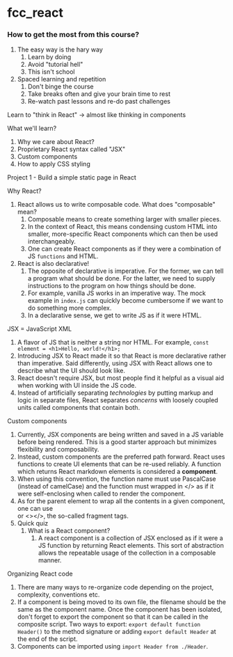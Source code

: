 # fcc_react
### How to get the most from this course?
1. The easy way is the hary way
   1. Learn by doing
   2. Avoid "tutorial hell"
   3. This isn't school
2. Spaced learning and repetition
   1. Don't binge the course
   2. Take breaks often and give your brain time to rest
   3. Re-watch past lessons and re-do past challenges

Learn to "think in React" -> almost like thinking in components

What we'll learn?
1. Why we care about React?
2. Proprietary React syntax called "JSX"
3. Custom components
4. How to apply CSS styling

Project 1 - Build a simple static page in React

Why React?
1. React allows us to write composable code. What does "composable" mean?
   1. Composable means to create something larger with smaller pieces.
   2. In the context of React, this means condensing custom HTML into smaller, more-specific React components which can then be used interchangeably.
   3. One can create React components as if they were a combination of JS `functions` and HTML.
2. React is also declarative!
   1. The opposite of declarative is imperative. For the former, we can tell a program what should be done. For the latter, we need to supply instructions to the program on how things should be done.
   2. For example, vanilla JS works in an imperative way. The mock example in `index.js` can quickly become cumbersome if we want to do something more complex.
   3. In a declarative sense, we get to write JS as if it were HTML.

JSX = JavaScript XML
1. A flavor of JS that is neither a string nor HTML. For example, `const element = <h1>Hello, world!</h1>;`
2. Introducing JSX to React made it so that React is more declarative rather than imperative. Said differently, using JSX with React allows one to describe what the UI should look like.
3. React doesn't require JSX, but most people find it helpful as a visual aid when working with UI inside the JS code.
4. Instead of artificially separating *technologies* by putting markup and logic in separate files, React separates *concerns* with loosely coupled units called components that contain both.

Custom components
1. Currently, JSX components are being written and saved in a JS variable before being rendered. This is a good starter approach but minimizes flexibility and composability.
2. Instead, custom components are the preferred path forward. React uses functions to create UI elements that can be re-used reliably. A function which returns React markdown elements is considered a **component**.
3. When using this convention, the function name must use PascalCase (instead of camelCase) and the function must wrapped in </> as if it were self-enclosing when called to render the component.
4. As for the parent element to wrap all the contents in a given component, one can use <div></div> or <></>, the so-called fragment tags.
5. Quick quiz
   1. What is a React component?
      1. A react component is a collection of JSX enclosed as if it were a JS function by returning React elements. This sort of abstraction allows the repeatable usage of the collection in a composable manner.

Organizing React code
1. There are many ways to re-organize code depending on the project, complexity, conventions etc.
2. If a component is being moved to its own file, the filename should be the same as the component name. Once the component has been isolated, don't forget to export the component so that it can be called in the composite script. Two ways to export: `export default function Header()` to the method signature or adding `export default Header` at the end of the script.
3. Components can be imported using `import Header from ./Header`.